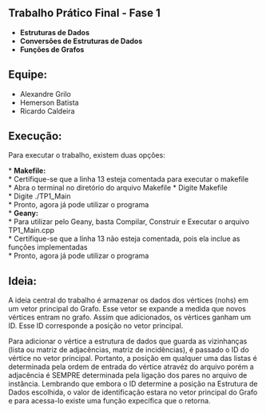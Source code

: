 ## Trabalho Prático Final - Fase 1

-   <b> Estruturas de Dados </b>
-   <b> Conversões de Estruturas de Dados </b>
-   <b> Funções de Grafos </b>

## Equipe:
*   Alexandre Grilo
*   Hemerson Batista
*   Ricardo Caldeira

## Execução:

<p> Para executar o trabalho, existem duas opções: </p>
*   <b>Makefile: </b> <br>
   *   Certifique-se que a linha 13 esteja comentada para executar o makefile <br>
   *   Abra o terminal no diretório do arquivo Makefile
   *   Digite Makefile <br>
   *   Digite ./TP1_Main <br>
   *   Pronto, agora já pode utilizar o programa <br>
*   <b> Geany: </b> <br>
   *   Para utilizar pelo Geany, basta Compilar, Construir e Executar o arquivo TP1_Main.cpp <br>
   *   Certifique-se que a linha 13 não esteja comentada, pois ela inclue as funções implementadas <br>
   *   Pronto, agora já pode utilizar o programa <br>

## Ideia:

<p> A ideia central do trabalho é armazenar os dados dos vértices (nohs) em um vetor principal do Grafo. Esse vetor se expande a medida que novos vértices entram no grafo. Assim que adicionados, os vértices ganham um ID. Esse ID corresponde a posição no vetor principal. </p>
<p> Para adicionar o vértice a estrutura de dados que guarda as vizinhanças (lista ou matriz de adjacências, matriz de incidências), é passado o ID do vértice no vetor principal. Portanto, a posição em qualquer uma das listas é determinada pela ordem de entrada do vértice atravéz do arquivo porém a adjacência é SEMPRE determinada pela ligação dos pares no arquivo de instância. Lembrando que embora o ID determine a posição na Estrutura de Dados escolhida, o valor de identificação estara no vetor principal do Grafo e para acessa-lo existe uma função expecífica que o retorna. </p>
